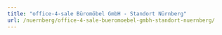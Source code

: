 ```yaml
---
title: "office-4-sale Büromöbel GmbH - Standort Nürnberg"
url: /nuernberg/office-4-sale-bueromoebel-gmbh-standort-nuernberg/
---
```

